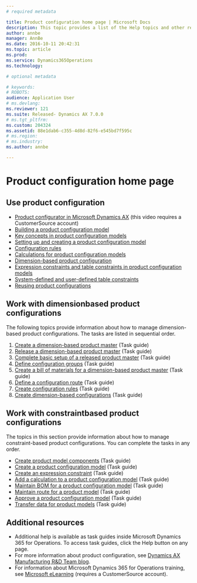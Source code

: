 ```yaml
---
# required metadata

title: Product configuration home page | Microsoft Docs
description: This topic provides a list of the Help topics and other resources that are available for Product configuration.
author: annbe
manager: AnnBe
ms.date: 2016-10-11 20:42:31
ms.topic: article
ms.prod: 
ms.service: Dynamics365Operations
ms.technology: 

# optional metadata

# keywords: 
# ROBOTS: 
audience: Application User
# ms.devlang: 
ms.reviewer: 121
ms.suite: Released- Dynamics AX 7.0.0
# ms.tgt_pltfrm: 
ms.custom: 204324
ms.assetid: 88e1dab6-c355-4d8d-82f6-e545bd7f595c
# ms.region: 
# ms.industry: 
ms.author: annbe

---
```


# Product configuration home page

Use product configuration
-------------------------

-   [Product configurator in Microsoft Dynamics AX](https://mbs.microsoft.com/customersource/northamerica/AX/learning/presentations/DynamicsTechnicalConference16) (this video requires a CustomerSource account)
-   [Building a product configuration model](http://ax.help.dynamics.com/en/wiki/building-a-product-configuration-model/)
-   [Key concepts in product configuration models](http://ax.help.dynamics.com/en/wiki/key-concepts-in-product-configuration-models/)
-   [Setting up and creating a product configuration model](http://ax.help.dynamics.com/en/wiki/setting-up-and-maintaining-a-product-configuration-model/)
-   [Configuration rules](http://ax.help.dynamics.com/en/wiki/configuration-rules/)
-   [Calculations for product configuration models](http://ax.help.dynamics.com/en/wiki/calculations-for-product-configuration-models/)
-   [Dimension-based product configuration](http://ax.help.dynamics.com/en/wiki/dimension-based-product-configuration/)
-   [Expression constraints and table constraints in product configuration models](http://ax.help.dynamics.com/en/wiki/expression-constraints-and-table-constraints-in-product-configuration-models/)
-   [System-defined and user-defined table constraints](http://ax.help.dynamics.com/en/wiki/system-defined-and-user-defined-table-constraints/)
-   [Reusing product configurations](http://ax.help.dynamics.com/wiki/reusing-product-configurations/)

## Work with dimensionbased product configurations
The following topics provide information about how to manage dimension-based product configurations. The tasks are listed in sequential order.

1.  [Create a dimension-based product master](http://ax.help.dynamics.com/en/wiki/create-a-dimension-based-product-master/) (Task guide)
2.  [Release a dimension-based product master](http://ax.help.dynamics.com/en/wiki/release-a-dimension-based-product-master/) (Task guide)
3.  [Complete basic setup of a released product master](http://ax.help.dynamics.com/en/wiki/complete-basic-setup-of-the-product-master/) (Task guide)
4.  [Define configuration groups](http://ax.help.dynamics.com/en/wiki/define-product-configuration-groups/) (Task guide)
5.  [Create a bill of materials for a dimension-based product master](http://ax.help.dynamics.com/en/wiki/create-a-bill-of-materials-for-a-dimension-based-product-master/) (Task guide)
6.  [Define a configuration route](http://ax.help.dynamics.com/en/wiki/define-a-configuration-route/) (Task guide)
7.  [Create configuration rules](http://ax.help.dynamics.com/en/wiki/create-configuration-rules/) (Task guide)
8.  [Create dimension-based configurations](http://ax.help.dynamics.com/en/wiki/create-dimension-based-configurations/) (Task guide)

## Work with constraintbased product configurations
The topics in this section provide information about how to manage constraint-based product configurations. You can complete the tasks in any order.

-   [Create product model components](http://ax.help.dynamics.com/en/wiki/create-product-model-components/) (Task guide)
-   [Create a product configuration model](http://ax.help.dynamics.com/en/wiki/create-a-product-configuration-model/) (Task guide)
-   [Create an expression constraint](http://ax.help.dynamics.com/en/wiki/create-an-expression-constraint/) (Task guide)
-   [Add a calculation to a product configuration model](http://ax.help.dynamics.com/en/wiki/add-a-calculation-to-a-product-configuration-model-2/) (Task guide)
-   [Maintain BOM for a product configuration model](http://ax.help.dynamics.com/en/wiki/maintain-bom-for-a-product-configuration-model/) (Task guide)
-   [Maintain route for a product model](http://ax.help.dynamics.com/en/wiki/maintain-route-for-a-product-model/) (Task guide)
-   [Approve a product configuration model](http://ax.help.dynamics.com/en/wiki/approve-a-product-model/) (Task guide)
-   [Transfer data for product models](http://ax.help.dynamics.com/en/wiki/transfer-data-for-product-models/) (Task guide)

## Additional resources
-   Additional help is available as task guides inside Microsoft Dynamics 365 for Operations. To access task guides, click the Help button on any page.
-   For more information about product configuration, see [Dynamics AX Manufacturing R&D Team blog](https://blogs.msdn.microsoft.com/axmfg/).
-   For information about Microsoft Dynamics 365 for Operations training, see [Microsoft eLearning](https://mbspartner.microsoft.com/AX/LearningPlans) (requires a CustomerSource account).



